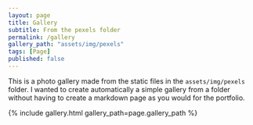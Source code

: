 ```yaml
---
layout: page
title: Gallery
subtitle: From the pexels folder
permalink: /gallery
gallery_path: "assets/img/pexels"
tags: [Page]
published: false
---
```


This is a photo gallery made from the static files in the `assets/img/pexels` folder. 
I wanted to create automatically a simple gallery from a folder without having to create a markdown page as you would for the portfolio.


{% include gallery.html gallery_path=page.gallery_path %}
